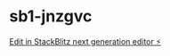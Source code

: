 # sb1-jnzgvc

[Edit in StackBlitz next generation editor ⚡️](https://stackblitz.com/~/github.com/S1-re/sb1-jnzgvc)